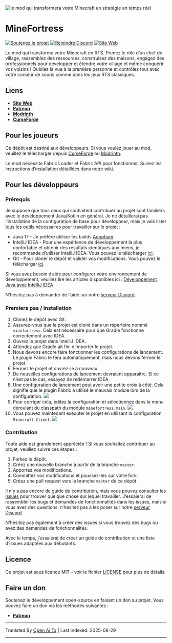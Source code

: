 ![le mod qui transformera votre Minecraft en stratégie en temps réel](https://raw.githubusercontent.com/remmintan/minefortress/master/docs/main-banner.png)
# MineFortress
[![Soutenez le projet](https://img.shields.io/badge/PATREON-SUPPORT_THE_PROJECT-f96854?style=for-the-badge&logo=patreon&logoColor=f96854&labelColor=052d49&color=f96854)](https://www.patreon.com/minefortress)
[![Rejoindre Discord](https://img.shields.io/discord/906943962659561515?style=for-the-badge&logo=discord&label=discord&color=5865F2)](https://discord.gg/6rt7VJxPcq)
[![Site Web](https://img.shields.io/badge/website-minefortress-CC9966?style=for-the-badge)](https://minefortress.net/)

Le mod qui transforme votre Minecraft en RTS. Prenez le rôle d’un chef de village, rassemblez des ressources, construisez des maisons, engagez des professionnels pour développer et étendre votre village et même conquérir vos voisins ! Oubliez la vue à la première personne et contrôlez tout avec votre curseur de souris comme dans les jeux RTS classiques.
## Liens
* **[Site Web](https://minecraftfortress.org/)**
* **[Patreon](https://www.patreon.com/minefortress)**
* **[Modrinth](https://modrinth.com/mod/minefortress)**
* **[CurseForge](https://www.curseforge.com/minecraft/mc-mods/minefortress-rts)**
## Pour les joueurs
Ce dépôt est destiné aux développeurs. Si vous voulez jouer au mod, veuillez le télécharger depuis [CurseForge](https://www.curseforge.com/minecraft/mc-mods/minefortress-rts) ou [Modrinth](https://modrinth.com/mod/minefortress).

Le mod nécessite Fabric Loader et Fabric API pour fonctionner.
Suivez les instructions d’installation détaillées dans notre [wiki](https://wiki.minecraftfortress.org/wiki/Installation:Curseforge_Launcher).

## Pour les développeurs
### Prérequis
Je suppose que tous ceux qui souhaitent contribuer au projet sont familiers avec le développement Java/Kotlin en général.
Je ne détaillerai pas l’installation de la configuration de base pour développeur, mais je vais lister tous les outils nécessaires pour travailler sur le projet :
* Java 17 - Je préfère utiliser les builds [Adoptium](https://adoptium.net/)
* IntelliJ IDEA - Pour une expérience de développement la plus confortable et obtenir des résultats identiques aux miens, je recommande d’utiliser IntelliJ IDEA. Vous pouvez le télécharger [ici](https://www.jetbrains.com/idea/download/).
* Git - Pour cloner le dépôt et valider vos modifications. Vous pouvez le télécharger [ici](https://git-scm.com/downloads).

Si vous avez besoin d’aide pour configurer votre environnement de développement, veuillez lire les articles disponibles ici : [Développement Java avec IntelliJ IDEA](https://www.jetbrains.com/help/idea/getting-started.html)

N’hésitez pas à demander de l’aide sur notre [serveur Discord](https://discord.gg/6rt7VJxPcq).
### Premiers pas / Installation
1. Clonez le dépôt avec Git.
2. Assurez-vous que le projet est cloné dans un répertoire nommé `minefortress`. Cela est nécessaire pour que Gradle fonctionne correctement avec IDEA.
3. Ouvrez le projet dans IntelliJ IDEA.
4. Attendez que Gradle ait fini d’importer le projet.
5. Nous devons encore faire fonctionner les configurations de lancement. Le plugin Fabric le fera automatiquement, mais nous devons fermer le projet.
6. Fermez le projet et ouvrez-le à nouveau.
7. De nouvelles configurations de lancement devraient apparaître. Si ce n’est pas le cas, essayez de redémarrer IDEA.
8. Une configuration de lancement peut avoir une petite croix à côté. Cela signifie que le plugin Fabric a utilisé le mauvais module lors de la configuration.
![](https://raw.githubusercontent.com/remmintan/minefortress/master/docs/run-configurations-1.png)
9. Pour corriger cela, éditez la configuration et sélectionnez dans le menu déroulant du classpath du module `minefortress.main`.
![](https://raw.githubusercontent.com/remmintan/minefortress/master/docs/run-configurations-2.png)
10. Vous pouvez maintenant exécuter le projet en utilisant la configuration `Minecraft Client`.
![](https://raw.githubusercontent.com/remmintan/minefortress/master/docs/run-configurations-3.png)

### Contribution
Toute aide est grandement appréciée ! Si vous souhaitez contribuer au projet, veuillez suivre ces étapes :
1. Forkez le dépôt.
2. Créez une nouvelle branche à partir de la branche `master`.
3. Apportez vos modifications.
4. Committez vos modifications et poussez-les sur votre fork.
5. Créez une pull request vers la branche `master` de ce dépôt.

Il n’y a pas encore de guide de contribution, mais vous pouvez consulter les [issues](https://github.com/remmintan/minefortress/issues) pour trouver quelque chose sur lequel travailler.
J’essaierai de rassembler les bugs et demandes de fonctionnalités dans les issues, mais si vous avez des questions, n’hésitez pas à les poser sur notre [serveur Discord](https://discord.gg/6rt7VJxPcq).

N’hésitez pas également à créer des issues si vous trouvez des bugs ou avez des demandes de fonctionnalités.

Avec le temps, j’essaierai de créer un guide de contribution et une liste d’issues adaptées aux débutants.

## Licence
Ce projet est sous licence MIT - voir le fichier [LICENSE](LICENSE) pour plus de détails.

## Faire un don
Soutenez le développement open-source en faisant un don au projet. Vous pouvez faire un don via les méthodes suivantes :
* **[Patreon](https://www.patreon.com/minefortress)**


---

Tranlated By [Open Ai Tx](https://github.com/OpenAiTx/OpenAiTx) | Last indexed: 2025-08-29

---
